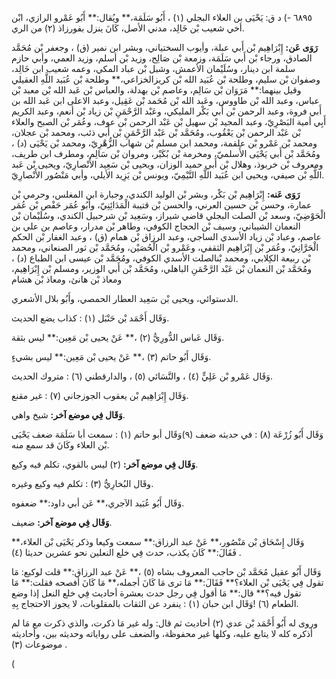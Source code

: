 ٦٨٩٥ -) د ق: يَحْيَى بن العلاء البجلي (١) ، أَبُو سَلَمَة،** ويُقال:** أَبُو عَمْرو الرازي، ابْن أخي شعيب بْن خَالِد، مدني الأصل، كَانَ ينزل بفورزاذ (٢) من الري.

**رَوَى عَن:** إِبْرَاهِيم بْن أَبي عبلة، وأيوب السختياني، وبشر ابن نمير (ق) ، وجعفر بْن مُحَمَّد الصادق، ورجاء بْن أَبي سَلَمَة، وزمعة بْن صَالِح، وزيد بْن أسلم، وزيد العمي، وأبي حازم سلمة ابن دينار، وسُلَيْمان الأعمش، وشبل بْن عباد المكي، وعمه شعيب ابن خَالِد، وصفوان بْن سليم، وطلحة بْن عُبَيد الله بْن كريزالخزاعي،** وطلحة بْن عُبَيد اللَّهِ العقيلي وقيل بينهما:** مَرَوَان بْن سَالِم، وعاصم بْن بهدلة، والعباس بْن عَبد الله بْن معبد بْن عباس، وعبد الله بْن طاووس، وعَبد الله بْن مُحَمد بْن عَقِيل، وعبد الاعلى ابن عَبد الله بن أَبي فروة، وعبد الرحمن بْن أَبي بَكْر المليكي، وعَبْد الرَّحْمَنِ بْن زياد بْن أنعم، وعبد الكريم أَبِي أمية البَصْرِيّ، وعبد المجيد بْن سهيل بْن عَبْد الرحمن بْن عوف، وعُمَر بْن الصبح والعلاء بْن عَبْد الرحمن بْن يَعْقُوب، ومُحَمَّد بْن عَبْد الرَّحْمَنِ بْن أَبي ذئب، ومحمد بْن عجلان، ومحمد بْن عَمْرو بْن علقمة، ومحمد ابن مسلم بْن شهاب الزُّهْرِيّ، ومحمد بْن يَحْيَى (د) ، ومُحَمَّد بْن أَبي يَحْيَى الأَسلميّ، ومخرمة بْن بُكَيْر، ومروان بْن سَالِم، ومطرف ابن طريف، ومعروف بْن خربوذ، وهلال بْن أَبي حميد الوزان، ويحيى بْن سَعِيد الأَنْصارِيّ، ويحيى بْن عَبد اللَّهِ بْن صيفي، ويحيى ابن عُبَيد اللَّهِ التَّيْمِيّ، ويونس بْن يَزِيد الأيلي، وأبي مَنْصُور الأَنْصارِيّ.

**رَوَى عَنه:** إِبْرَاهِيم بْن بَكْر، وبشر بْن الوليد الكندي، وجبارة ابن المغلس، وحرمي بْن عمارة، وحسن بْن حسين العرني، والحسن بْن قتيبة الْمَدَائِنِيّ، وأَبُو عُمَر حَفْص بْن عُمَر الْحَوْضِيّ، وسعد بْن الصلت البجلي قاضي شيراز، وسَعِيد بْن شرحبيل الكندي، وسُلَيْمان بْن النعمان الشيباني، وسيف بْن الحجاج الكوفي، وطاهر بْن مدرار، وعاصم بن علي بن عاصم، وعباد بْن زياد الأسدي الساجي، وعبد الرزاق بْن همام (ق) ، وعبد الغفار بْن الحكم الْحَرَّانِيّ، وعُمَر بْن إِبْرَاهِيم الثقفي، وعَمْرو بْن الْحُصَيْن، ومُحَمَّد بْن ثور الصنعاني، ومحمد بْن ربيعة الكِلابي، ومحمد بْنالصلت الأسدي الكوفي، ومُحَمَّد بْن عيسى ابن الطباع (د) ، ومُحَمَّد بْن النعمان بْن عَبْد الرَّحْمَنِ الباهلي، ومُحَمَّد بْن أَبي الوزير، ومسلم بْن إِبْرَاهِيم، ومعاذ بْن هانئ، ومعاذ بْن هشام

الدستوائي، ويحيى بْن سَعِيد العطار الحمصي، وأَبُو بلال الأشعري.

وَقَال أَحْمَد بْن حَنْبَل (١) : كذاب يضع الحديث.

وَقَال عَباس الدُّورِيُّ (٢) ،** عَنْ يحيى بْن مَعِين:** ليس بثقة.

وَقَال أَبُو حاتم (٣) ،** عَنْ يحيى بْن مَعِين:** ليس بشيءٍ.

وَقَال عَمْرو بْن عَلِيٍّ (٤) ، والنَّسَائي (٥) ، والدارقطني (٦) : متروك الحديث.

وَقَال إِبْرَاهِيم بْن يعقوب الجوزجاني (٧) : غير مقنع.

**وَقَال فِي موضع آخر:** شيخ واهي.

وَقَال أَبُو زُرْعَة (٨) : في حديثه ضعف (٩)وَقَال أبو حاتم (١) : سمعت أبا سَلَمَة ضعف يَحْيَى بْن العلاء وكَانَ قد سمع منه.

**وَقَال فِي موضع آخر:** (٢) ليس بالقوي، تكلم فيه وكيع.

وقَال البُخارِيُّ (٣) : تكلم فيه وكيع وغيره.

وَقَال أَبُو عُبَيد الآجري،** عَن أبي داود:** ضعفوه.

**وَقَال فِي موضع آخر:** ضعيف.

وَقَال إِسْحَاق بْن مَنْصُور،** عَنْ عبد الرزاق:** سمعت وكيعا وذكر يَحْيَى بْن العلاء،** فَقَالَ:** كَانَ يكذب، حدث فِي خلع النعلين نحو عشرين حديثا (٤) .

وَقَال أَبُو عقيل مُحَمَّد بْن حاجب المعروف بشاه (٥) ،** عَنْ عبد الرزاق:** قلت لوكيع: مَا تقول فِي يَحْيَى بْن العلاء؟** فَقَالَ:** مَا ترى مَا كَانَ أجمله،** مَا كَانَ أفصحه فقلت:** مَا تقول فيه؟** قال:** مَا أقول فِي رجل حدث بعشرة أحاديث فِي خلع النعل إذا وضع الطعام (٦) !وَقَال ابن حبان (١) : ينفرد عن الثقات بالمقلوبات، لا يجوز الاحتجاج بِهِ.

وروى له أَبُو أَحْمَد بْن عدي (٢) أحاديث ثم قال: وله غير مَا ذكرت، والذي ذكرت مع مَا لم أذكره كله لا يتابع عليه، وكلها غير محفوظة، والضعف على رواياته وحديثه بين، وأحاديثه موضوعات (٣) .

(